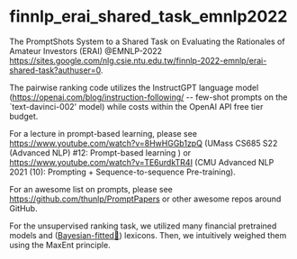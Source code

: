 # finnlp_erai_shared_task_emnlp2022
The PromptShots System to a Shared Task on Evaluating the Rationales of Amateur Investors (ERAI) @EMNLP-2022 https://sites.google.com/nlg.csie.ntu.edu.tw/finnlp-2022-emnlp/erai-shared-task?authuser=0.

The pairwise ranking code utilizes the InstructGPT language model (https://openai.com/blog/instruction-following/ -- few-shot prompts on the `text-davinci-002' model) while costs within the OpenAI API free tier budget.

For a lecture in prompt-based learning, please see https://www.youtube.com/watch?v=8HwHGGb1zpQ (UMass CS685 S22 (Advanced NLP) #12: Prompt-based learning
) or https://www.youtube.com/watch?v=TE6urdkTR4I (CMU Advanced NLP 2021 (10): Prompting + Sequence-to-sequence Pre-training). 

For an awesome list on prompts, please see https://github.com/thunlp/PromptPapers or other awesome repos around GitHub.

For the unsupervised ranking task, we utilized many financial pretrained models and (<a href="https://github.com/perathambkk/probabilistic-lexicon-classification/tree/4b4dc37ca16923bc57d7de9f81e19e9850f0d9d8">Bayesian-fitted🍴</a>) lexicons. Then, we intuitively weighed them using the MaxEnt principle.
